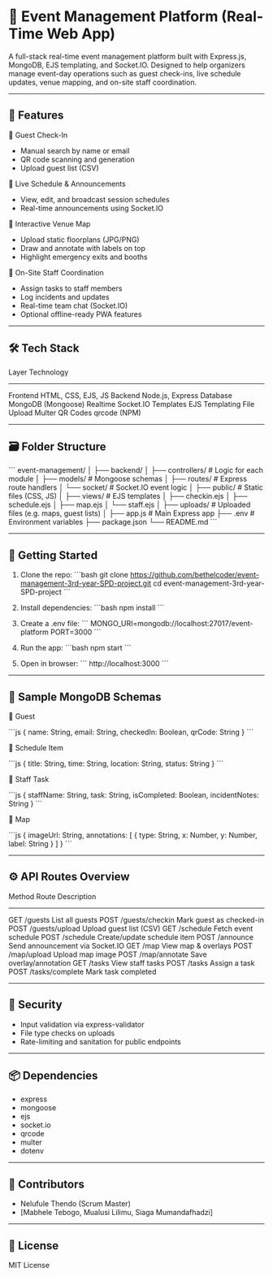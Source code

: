 # 🎉 Event Management Platform (Real-Time Web App)

A full-stack real-time event management platform built with Express.js,
MongoDB, EJS templating, and Socket.IO. Designed to help organizers
manage event-day operations such as guest check-ins, live schedule
updates, venue mapping, and on-site staff coordination.

------------------------------------------------------------------------

## 📌 Features

🔹 Guest Check-In

-   Manual search by name or email
-   QR code scanning and generation
-   Upload guest list (CSV)

🔹 Live Schedule & Announcements

-   View, edit, and broadcast session schedules
-   Real-time announcements using Socket.IO

🔹 Interactive Venue Map

-   Upload static floorplans (JPG/PNG)
-   Draw and annotate with labels on top
-   Highlight emergency exits and booths

🔹 On-Site Staff Coordination

-   Assign tasks to staff members
-   Log incidents and updates
-   Real-time team chat (Socket.IO)
-   Optional offline-ready PWA features

------------------------------------------------------------------------

## 🛠️ Tech Stack

  Layer         Technology
  ------------- --------------------
  Frontend      HTML, CSS, EJS, JS
  Backend       Node.js, Express
  Database      MongoDB (Mongoose)
  Realtime      Socket.IO
  Templates     EJS Templating
  File Upload   Multer
  QR Codes      qrcode (NPM)

------------------------------------------------------------------------

## 🗃️ Folder Structure

\`\`\` event-management/ │ ├── backend/ │ ├── controllers/ \# Logic for
each module │ ├── models/ \# Mongoose schemas │ ├── routes/ \# Express
route handlers │ └── socket/ \# Socket.IO event logic │ ├── public/ \#
Static files (CSS, JS) │ ├── views/ \# EJS templates │ ├── checkin.ejs │
├── schedule.ejs │ ├── map.ejs │ └── staff.ejs │ ├── uploads/ \#
Uploaded files (e.g. maps, guest lists) │ ├── app.js \# Main Express app
├── .env \# Environment variables ├── package.json └── README.md \`\`\`

------------------------------------------------------------------------

## 🚀 Getting Started

1.  Clone the repo: \`\`\`bash git clone
    https://github.com/bethelcoder/event-management-3rd-year-SPD-project.git cd
    event-management-3rd-year-SPD-project \`\`\`

2.  Install dependencies: \`\`\`bash npm install \`\`\`

3.  Create a .env file: \`\`\`
    MONGO_URI=mongodb://localhost:27017/event-platform PORT=3000 \`\`\`

4.  Run the app: \`\`\`bash npm start \`\`\`

5.  Open in browser: \`\`\` http://localhost:3000 \`\`\`

------------------------------------------------------------------------

## 💾 Sample MongoDB Schemas

🔹 Guest

\`\`\`js { name: String, email: String, checkedIn: Boolean, qrCode:
String } \`\`\`

🔹 Schedule Item

\`\`\`js { title: String, time: String, location: String, status: String
} \`\`\`

🔹 Staff Task

\`\`\`js { staffName: String, task: String, isCompleted: Boolean,
incidentNotes: String } \`\`\`

🔹 Map

\`\`\`js { imageUrl: String, annotations: \[ { type: String, x: Number,
y: Number, label: String } \] } \`\`\`

------------------------------------------------------------------------

## ⚙️ API Routes Overview

  Method   Route             Description
  -------- ----------------- ---------------------------------
  GET      /guests           List all guests
  POST     /guests/checkin   Mark guest as checked-in
  POST     /guests/upload    Upload guest list (CSV)
  GET      /schedule         Fetch event schedule
  POST     /schedule         Create/update schedule item
  POST     /announce         Send announcement via Socket.IO
  GET      /map              View map & overlays
  POST     /map/upload       Upload map image
  POST     /map/annotate     Save overlay/annotation
  GET      /tasks            View staff tasks
  POST     /tasks            Assign a task
  POST     /tasks/complete   Mark task completed

------------------------------------------------------------------------

## 🔐 Security

-   Input validation via express-validator
-   File type checks on uploads
-   Rate-limiting and sanitation for public endpoints

------------------------------------------------------------------------

## 📦 Dependencies

-   express
-   mongoose
-   ejs
-   socket.io
-   qrcode
-   multer
-   dotenv

------------------------------------------------------------------------

## 👥 Contributors

-   Nelufule Thendo (Scrum Master)
-   \[Mabhele Tebogo, Mualusi Lilimu, Siaga Mumandafhadzi\]

------------------------------------------------------------------------

## 📄 License

MIT License
